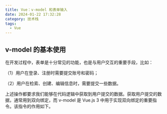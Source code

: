 ```yaml
---
title: Vue：v-model 和表单输入
date: 2024-01-22 17:32:28
category: 技术栈
tags:
  - Vue
---
```


## v-model 的基本使用

在开发过程中，表单是十分常见的功能，也是与用户交互的重要手段，比如：

（1）用户在登录、注册时需要提交账号和密码；

（2）用户在检索、创建、编辑信息时，需要提交一些数据。

上述操作都要求我们能够在代码逻辑中获取到用户提交的数据。获取用户提交的数据，通常用到双向绑定，而 v-model 是 Vue.js 3 中用于实现双向绑定的重要指令。该指令的作用如下。

